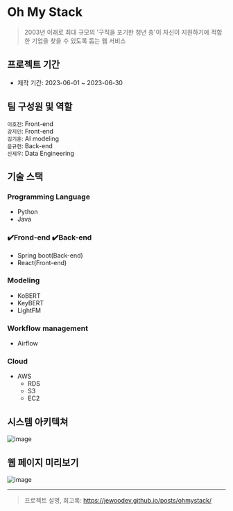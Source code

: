 # Oh My Stack
> 2003년 이래로 최대 규모의 '구직을 포기한 청년 층'이 자신이 지원하기에 적합한 기업을 찾을 수 있도록 돕는 웹 서비스

## 프로젝트 기간
- 제작 기간: 2023-06-01 ~ 2023-06-30

## 팀 구성원 및 역할
`이호진`: Front-end    
`강지인`: Front-end  
`김기훈`: AI modeling   
`윤규헌`: Back-end  
`신제우`: Data Engineering

## 기술 스택
### Programming Language
- Python
- Java

### ✔️Frond-end ✔️Back-end
- Spring boot(Back-end)
- React(Front-end)

### Modeling
- KoBERT
- KeyBERT
- LightFM

### Workflow management
- Airflow

### Cloud
- AWS
  - RDS
  - S3
  - EC2

## 시스템 아키텍쳐

![image](https://github.com/jewoodev/employment_manager/assets/105477856/1f805301-aacb-4d04-a868-ce2467ec615b)

## 웹 페이지 미리보기

![image](https://github.com/jewoodev/employment_manager/assets/105477856/5aa4e99a-4e81-4e5e-b8a0-0bf83172c92f)

<hr

<hr>

> 프로젝트 설명, 회고록: https://jewoodev.github.io/posts/ohmystack/

